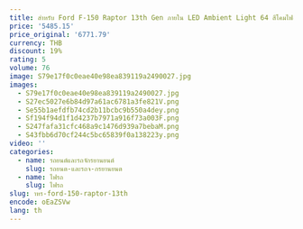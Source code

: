 ```yaml
---
title: สําหรับ Ford F-150 Raptor 13th Gen ภายใน LED Ambient Light 64 สีโคมไฟอะคริลิคพร้อม App ปรับอุณหภูมิสีและ
price: '5485.15'
price_original: '6771.79'
currency: THB
discount: 19%
rating: 5
volume: 76
image: S79e17f0c0eae40e98ea839119a2490027.jpg
images:
  - S79e17f0c0eae40e98ea839119a2490027.jpg
  - S27ec5027e6b84d97a61ac6781a3fe821V.png
  - Se55b1aefdfb74cd2b11bcbc9b550a4dey.png
  - Sf194f94d1f1d4237b7971a916f73a003F.png
  - S247fafa31cfc468a9c1476d939a7bebaM.png
  - S43fbb6d70cf244c5bc65839f0a138223y.png
video: ''
categories:
  - name: รถยนต์และรถจักรยานยนต์
    slug: รถยนต-และรถจ-กรยานยนต
  - name: ไฟรถ
    slug: ไฟรถ
slug: าหร-ford-150-raptor-13th
encode: oEaZSVw
lang: th
---
```

  